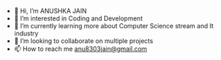- 👋 Hi, I’m ANUSHKA JAIN
- 👀 I’m interested in Coding and Development
- 🌱 I’m currently learning more about Computer Science stream and It industry
- 💞️ I’m looking to collaborate on multiple projects
- 📫 How to reach me anu8303jain@gmail.com

<!---
anu8303/anu8303 is a ✨ special ✨ repository because its `README.md` (this file) appears on your GitHub profile.
You can click the Preview link to take a look at your changes.
--->
